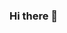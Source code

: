### Hi there 👋

<!--
**howie1329/howie1329** is a ✨ _special_ ✨ repository because its `README.md` (this file) appears on your GitHub profile.

Here are some ideas to get you started:

[![Howard's GitHub stats](https://github-readme-stats.vercel.app/api?username=howie1329)]

- 🔭 I’m currently working on ...
- 🌱 I’m currently learning ...
- 👯 I’m looking to collaborate on ...
- 🤔 I’m looking for help with ...
- 💬 Ask me about ...
- 📫 How to reach me: ...
- 😄 Pronouns: ...
- ⚡ Fun fact: ...
-->
